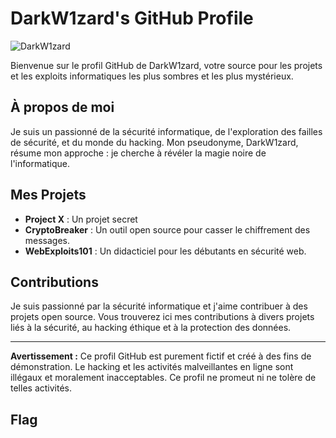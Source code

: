 # DarkW1zard's GitHub Profile

![DarkW1zard](https://avatars.githubusercontent.com/u/149482001?v=4)

Bienvenue sur le profil GitHub de DarkW1zard, votre source pour les projets et les exploits informatiques les plus sombres et les plus mystérieux. 

## À propos de moi

Je suis un passionné de la sécurité informatique, de l'exploration des failles de sécurité, et du monde du hacking. Mon pseudonyme, DarkW1zard, résume mon approche : je cherche à révéler la magie noire de l'informatique.

## Mes Projets

- **Project X** : Un projet secret
- **CryptoBreaker** : Un outil open source pour casser le chiffrement des messages.
- **WebExploits101** : Un didacticiel pour les débutants en sécurité web.

## Contributions

Je suis passionné par la sécurité informatique et j'aime contribuer à des projets open source. Vous trouverez ici mes contributions à divers projets liés à la sécurité, au hacking éthique et à la protection des données.

---

**Avertissement :** Ce profil GitHub est purement fictif et créé à des fins de démonstration. Le hacking et les activités malveillantes en ligne sont illégaux et moralement inacceptables. Ce profil ne promeut ni ne tolère de telles activités.

## Flag
